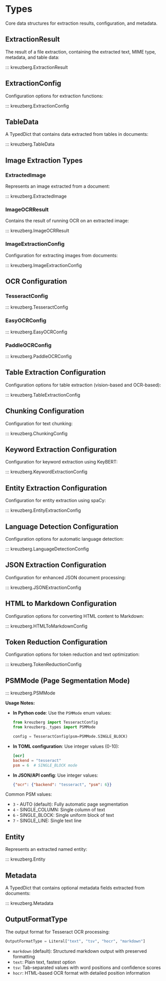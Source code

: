 # Types

Core data structures for extraction results, configuration, and metadata.

## ExtractionResult

The result of a file extraction, containing the extracted text, MIME type, metadata, and table data:

::: kreuzberg.ExtractionResult

## ExtractionConfig

Configuration options for extraction functions:

::: kreuzberg.ExtractionConfig

## TableData

A TypedDict that contains data extracted from tables in documents:

::: kreuzberg.TableData

## Image Extraction Types

### ExtractedImage

Represents an image extracted from a document:

::: kreuzberg.ExtractedImage

### ImageOCRResult

Contains the result of running OCR on an extracted image:

::: kreuzberg.ImageOCRResult

### ImageExtractionConfig

Configuration for extracting images from documents:

::: kreuzberg.ImageExtractionConfig

## OCR Configuration

### TesseractConfig

::: kreuzberg.TesseractConfig

### EasyOCRConfig

::: kreuzberg.EasyOCRConfig

### PaddleOCRConfig

::: kreuzberg.PaddleOCRConfig

## Table Extraction Configuration

Configuration options for table extraction (vision-based and OCR-based):

::: kreuzberg.TableExtractionConfig

## Chunking Configuration

Configuration for text chunking:

::: kreuzberg.ChunkingConfig

## Keyword Extraction Configuration

Configuration for keyword extraction using KeyBERT:

::: kreuzberg.KeywordExtractionConfig

## Entity Extraction Configuration

Configuration for entity extraction using spaCy:

::: kreuzberg.EntityExtractionConfig

## Language Detection Configuration

Configuration options for automatic language detection:

::: kreuzberg.LanguageDetectionConfig

## JSON Extraction Configuration

Configuration for enhanced JSON document processing:

::: kreuzberg.JSONExtractionConfig

## HTML to Markdown Configuration

Configuration options for converting HTML content to Markdown:

::: kreuzberg.HTMLToMarkdownConfig

## Token Reduction Configuration

Configuration options for token reduction and text optimization:

::: kreuzberg.TokenReductionConfig

## PSMMode (Page Segmentation Mode)

::: kreuzberg.PSMMode

**Usage Notes:**

- **In Python code**: Use the `PSMMode` enum values:

    ```python
    from kreuzberg import TesseractConfig
    from kreuzberg._types import PSMMode

    config = TesseractConfig(psm=PSMMode.SINGLE_BLOCK)
    ```

- **In TOML configuration**: Use integer values (0-10):

    ```toml
    [ocr]
    backend = "tesseract"
    psm = 6  # SINGLE_BLOCK mode
    ```

- **In JSON/API config**: Use integer values:

    ```json
    {"ocr": {"backend": "tesseract", "psm": 6}}
    ```

Common PSM values:

- `3` - AUTO (default): Fully automatic page segmentation
- `4` - SINGLE_COLUMN: Single column of text
- `6` - SINGLE_BLOCK: Single uniform block of text
- `7` - SINGLE_LINE: Single text line

## Entity

Represents an extracted named entity:

::: kreuzberg.Entity

## Metadata

A TypedDict that contains optional metadata fields extracted from documents:

::: kreuzberg.Metadata

## OutputFormatType

The output format for Tesseract OCR processing:

```python
OutputFormatType = Literal["text", "tsv", "hocr", "markdown"]
```

- `markdown` (default): Structured markdown output with preserved formatting
- `text`: Plain text, fastest option
- `tsv`: Tab-separated values with word positions and confidence scores
- `hocr`: HTML-based OCR format with detailed position information
